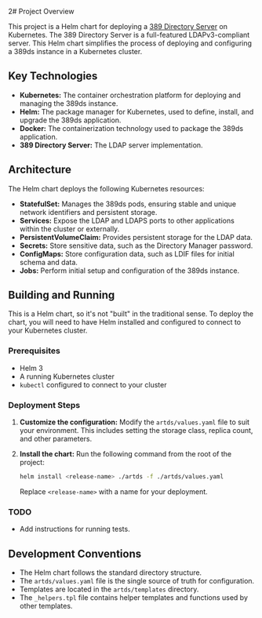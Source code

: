 2# Project Overview

This project is a Helm chart for deploying a [389 Directory Server](https://www.port389.org/) on Kubernetes. The 389 Directory Server is a full-featured LDAPv3-compliant server. This Helm chart simplifies the process of deploying and configuring a 389ds instance in a Kubernetes cluster.

## Key Technologies

*   **Kubernetes:** The container orchestration platform for deploying and managing the 389ds instance.
*   **Helm:** The package manager for Kubernetes, used to define, install, and upgrade the 389ds application.
*   **Docker:** The containerization technology used to package the 389ds application.
*   **389 Directory Server:** The LDAP server implementation.

## Architecture

The Helm chart deploys the following Kubernetes resources:

*   **StatefulSet:** Manages the 389ds pods, ensuring stable and unique network identifiers and persistent storage.
*   **Services:** Expose the LDAP and LDAPS ports to other applications within the cluster or externally.
*   **PersistentVolumeClaim:** Provides persistent storage for the LDAP data.
*   **Secrets:** Store sensitive data, such as the Directory Manager password.
*   **ConfigMaps:** Store configuration data, such as LDIF files for initial schema and data.
*   **Jobs:** Perform initial setup and configuration of the 389ds instance.

## Building and Running

This is a Helm chart, so it's not "built" in the traditional sense. To deploy the chart, you will need to have Helm installed and configured to connect to your Kubernetes cluster.

### Prerequisites

*   Helm 3
*   A running Kubernetes cluster
*   `kubectl` configured to connect to your cluster

### Deployment Steps

1.  **Customize the configuration:** Modify the `artds/values.yaml` file to suit your environment. This includes setting the storage class, replica count, and other parameters.

2.  **Install the chart:** Run the following command from the root of the project:

    ```bash
    helm install <release-name> ./artds -f ./artds/values.yaml
    ```

    Replace `<release-name>` with a name for your deployment.

### TODO

*   Add instructions for running tests.

## Development Conventions

*   The Helm chart follows the standard directory structure.
*   The `artds/values.yaml` file is the single source of truth for configuration.
*   Templates are located in the `artds/templates` directory.
*   The `_helpers.tpl` file contains helper templates and functions used by other templates.
